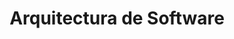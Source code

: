 ---
layout: default
title: Arquitectura de Software
nav_order: 1
parent: Taxonomía
has_children: true
---